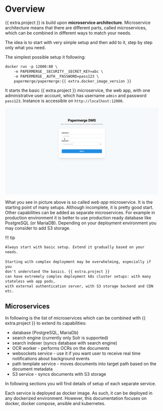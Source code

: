 # Overview

{{ extra.project }} is build upon **microservice architecture**.
Microservice architecture means that there are different parts, called microservices,
which can be combined in different ways to match your needs.

The idea is to start with very simple setup and then add to it, step by step
only what you need.

The simplest possible setup it following:


```console
docker run -p 12000:80 \
    -e PAPERMERGE__SECURITY__SECRET_KEY=abc \
    -e PAPERMERGE__AUTH__PASSWORD=pass123 \
    papermerge/papermerge:{{ extra.docker_image_version }}
```

It starts the basic {{ extra.project }} microservice, the web app, with one
administrative user account, which has username `admin` and password
`pass123`. Instance is accessible on `http://localhost:12000`.


![Web app overview](img/overview.gif)


What you see in picture above is so called *web app* microservice. It is the
starting point of many setups. Although incomplete, it is pretty good
start. Other capabilities can be added as separate microservices. For example
in production environment it is better to use production ready database
like PostgreSQL (or MariaDB). Depending on your deployment environment you may consider to
add S3 storage.

!!! tip

	Always start with basic setup. Extend it gradually based on your needs.

	Starting with complex deployment may be overwhelming, especially if you
	don't understand the basics. {{ extra.project }}
	can have extremely complex deployment k8s cluster setups: with many stateless web app pods,
	with external authentication server, with S3 storage backend and CDN etc.



## Microservices

In following is the list of microservices which can be combined with {{ extra.project }}
to extend its capabilities:

- database (PostgreSQL, MariaDb)
- search engine (currently only Solr is supported)
- search indexer (syncs database with search engine)
- OCR worker - performs OCRs on the documents
- websockets service - use it if you want user to receive real time notifications about background events
- path template service - moves documents into target path based on the document metadata
- S3 service - syncs documents with S3 storage


In following sections you will find details of setup of each separate service.

Each service is deployed as docker image. As such, it can be deployed in any
dockerized environment. However, this documentation focuses on docker, docker
compose, ansible and kubernetes.
